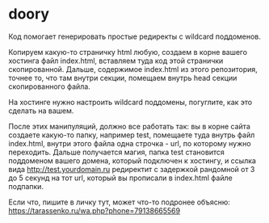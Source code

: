 # doory

Код помогает генерировать простые редиректы с wildcard поддоменов.

Копируем какую-то страничку html любую, создаем в корне вашего хостинга файл index.html, вставляем туда код этой странички скопированной. 
Дальше, содержимое index.html из этого репозитория, точнее то, что там внутри <head> секции, помещаем внутрь head секции скопированного файла.

На хостинге нужно настроить wildcard поддомены, погуглите, как это сделать на вашем.

После этих манипуляций, должно все работать так: вы в корне сайта создаете какую-то папку, например test, помещаете туда внутрь файл index.html, внутри этого файла одна строчка - url, по которому нужно переходить. Дальше получается магия, папка test становится поддоменом вашего домена, который подключен к хостингу, и ссылка вида http://test.yourdomain.ru редиректит с задержкой рандомной от 3 до 5 секунд на тот url, который вы прописали в index.html файле подпапки.

Если что, пишите в личку тут, может что-то подронее объясню: https://tarassenko.ru/wa.php?phone=79138665569
